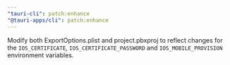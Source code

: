 ```yaml
---
"tauri-cli": patch:enhance
"@tauri-apps/cli": patch:enhance
---
```


Modify both ExportOptions.plist and project.pbxproj to reflect changes for the `IOS_CERTIFICATE`, `IOS_CERTIFICATE_PASSWORD` and `IOS_MOBILE_PROVISION` environment variables.
